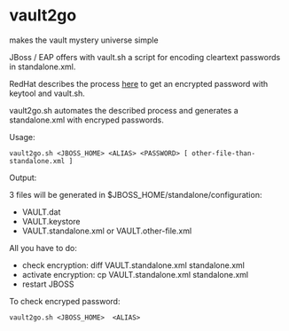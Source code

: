 # vault2go
makes the vault mystery universe simple

JBoss / EAP offers with vault.sh a script for encoding cleartext passwords in standalone.xml.

RedHat describes the process [here](https://access.redhat.com/documentation/en-us/jboss_enterprise_application_platform/6.1/html/security_guide/create_a_java_keystore_to_store_sensitive_strings) to get an encrypted password with keytool and vault.sh.

vault2go.sh automates the described process and generates a standalone.xml with encryped passwords.

Usage: 

    vault2go.sh <JBOSS_HOME> <ALIAS> <PASSWORD> [ other-file-than-standalone.xml ]

Output:

3 files will be generated in $JBOSS_HOME/standalone/configuration:

- VAULT.dat
- VAULT.keystore
- VAULT.standalone.xml or VAULT.other-file.xml

All you have to do: 

- check encryption:    diff VAULT.standalone.xml standalone.xml
- activate encryption: cp VAULT.standalone.xml standalone.xml 
- restart JBOSS

To check encryped password:  

    vault2go.sh <JBOSS_HOME>  <ALIAS> 
